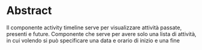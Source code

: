 # Abstract
Il componente activity timeline serve per visualizzare attività passate, presenti e future.
Componente che serve per avere solo una lista di attività, in cui volendo si può specificare una data e orario di inizio e una fine
